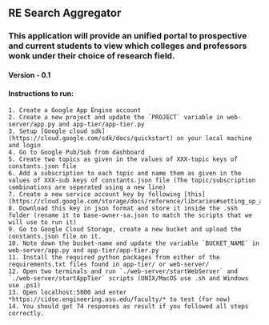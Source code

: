 ## **RE Search Aggregator**
### This application will provide an unified portal to prospective and current students to view which colleges and professors wonk under their choice of research field.
#### Version - 0.1
#### Instructions to run:
    1. Create a Google App Engine account
    2. Create a new project and update the `PROJECT` variable in web-server/app.py and app-tier/app-tier.py
    3. Setup [Google cloud sdk](https://cloud.google.com/sdk/docs/quickstart) on your local machine and login 
    4. Go to Google Pub/Sub from dashboard
    5. Create two topics as given in the values of XXX-topic keys of constants.json file
    6. Add a subscription to each topic and name them as given in the values of XXX-sub keys of constants.json file (The topic/subscription combinations are seperated using a new line)
    7. Create a new service account key by following [this](https://cloud.google.com/storage/docs/reference/libraries#setting_up_authentication)
    8. Download this key in json format and store it inside the .ssh folder (rename it to base-owner-sa.json to match the scripts that we will use to run it)
    9. Go to Google Cloud Storage, create a new bucket and upload the constants.json file on it.
    10. Note down the bucket-name and update the variable `BUCKET_NAME` in web-server/app.py and app-tier/app-tier.py
    11. Install the required python packages from either of the requirements.txt files found in app-tier/ or web-server/
    12. Open two terminals and run `./web-server/startWebServer` and `./web-server/startAppTier` scripts (UNIX/MacOS use .sh and Windows use .ps1) 
    13. Open localhost:5000 and enter *https://cidse.engineering.asu.edu/faculty/* to test (for now)
    14. You should get 74 responses as result if you followed all steps correctly.